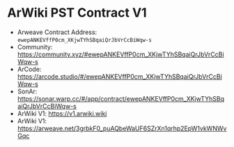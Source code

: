 # ArWiki PST Contract V1

- Arweave Contract Address: `ewepANKEVffP0cm_XKjwTYhSBqaiQrJbVrCcBiWqw-s`
- Community: https://community.xyz/#ewepANKEVffP0cm_XKjwTYhSBqaiQrJbVrCcBiWqw-s
- ArCode: https://arcode.studio/#/ewepANKEVffP0cm_XKjwTYhSBqaiQrJbVrCcBiWqw-s
- SonAr: https://sonar.warp.cc/#/app/contract/ewepANKEVffP0cm_XKjwTYhSBqaiQrJbVrCcBiWqw-s
- ArWiki V1: https://v1.arwiki.wiki
- ArWiki V1: https://arweave.net/3grbkF0_puAQbeWaUF6SZrXn1qrhp2EpW1vkWNWvGqc